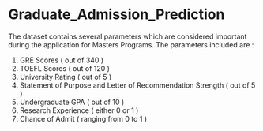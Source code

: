 ﻿# Graduate_Admission_Prediction
The dataset contains several parameters which are considered important during the application for Masters Programs.
The parameters included are :

1. GRE Scores ( out of 340 )
2. TOEFL Scores ( out of 120 )
3. University Rating ( out of 5 )
4. Statement of Purpose and Letter of Recommendation Strength ( out of 5 )
5. Undergraduate GPA ( out of 10 )
6. Research Experience ( either 0 or 1 )
7. Chance of Admit ( ranging from 0 to 1 )
